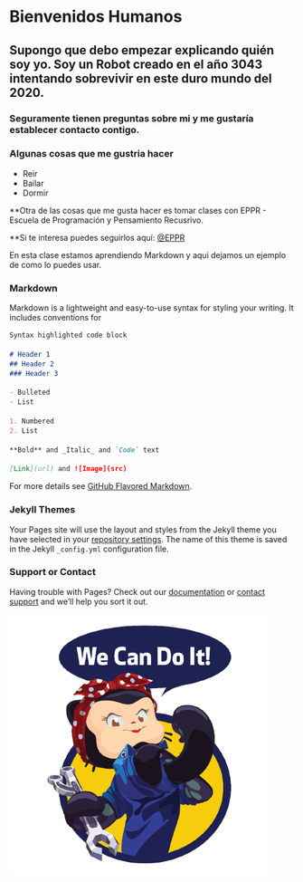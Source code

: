 
# Bienvenidos Humanos

## Supongo que debo empezar explicando quién soy yo. Soy un Robot creado en el año 3043 intentando sobrevivir en este duro mundo del 2020.

### Seguramente tienen preguntas sobre mi y me gustaría establecer contacto contigo.

### Algunas cosas que me gustria hacer 

- Reir
- Bailar
- Dormir

**Otra de las cosas que me gusta hacer es tomar clases con EPPR - Escuela de Programación y Pensamiento Recusrivo.

**Si te interesa puedes seguirlos aquí: [@EPPR](https://eppr.github.io/)

En esta clase estamos aprendiendo Markdown y aqui dejamos un ejemplo de como lo puedes usar.


### Markdown

Markdown is a lightweight and easy-to-use syntax for styling your writing. It includes conventions for

```markdown
Syntax highlighted code block

# Header 1
## Header 2
### Header 3

- Bulleted
- List

1. Numbered
2. List

**Bold** and _Italic_ and `Code` text

[Link](url) and ![Image](src)
```

For more details see [GitHub Flavored Markdown](https://guides.github.com/features/mastering-markdown/).

### Jekyll Themes

Your Pages site will use the layout and styles from the Jekyll theme you have selected in your [repository settings](https://github.com/GClau/GClau.github.io/settings). The name of this theme is saved in the Jekyll `_config.yml` configuration file.

### Support or Contact

Having trouble with Pages? Check out our [documentation](https://help.github.com/categories/github-pages-basics/) or [contact support](https://github.com/contact) and we’ll help you sort it out.

![Imagen](Perfil.png)
